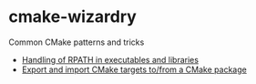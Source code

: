 # cmake-wizardry
Common CMake patterns and tricks

* [Handling of RPATH in executables and libraries](https://gitlab.kitware.com/cmake/community/-/wikis/doc/cmake/RPATH-handling)
* [Export and import CMake targets to/from a CMake package](./export-import-package)